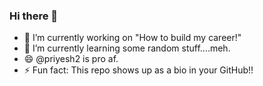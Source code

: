 ### Hi there 👋

- 🔭 I’m currently working on "How to build my career!"
- 🌱 I’m currently learning some random stuff....meh.
- 😄 @priyesh2 is pro af.
- ⚡ Fun fact: This repo shows up as a bio in your GitHub!!
